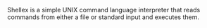 Shellex is a simple UNIX command language interpreter that reads commands from either a file or standard input and executes them.
